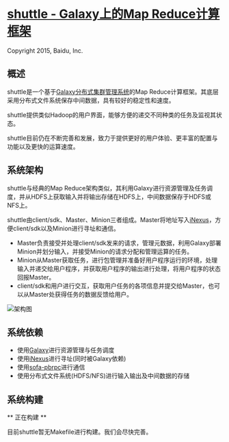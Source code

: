 ﻿[shuttle - Galaxy上的Map Reduce计算框架](https://github.com/baidu/shuttle)
====

Copyright 2015, Baidu, Inc.

## 概述
shuttle是一个基于[Galaxy分布式集群管理系统](https://github.com/baidu/galaxy)的Map Reduce计算框架。其底层采用分布式文件系统保存中间数据，具有较好的稳定性和速度。

shuttle提供类似Hadoop的用户界面，能够方便的递交不同种类的任务及监视其状态。

shuttle目前仍在不断完善和发展，致力于提供更好的用户体验、更丰富的配置与功能以及更快的运算速度。

## 系统架构
shuttle与经典的Map Reduce架构类似，其利用Galaxy进行资源管理及任务调度，并从HDFS上获取输入并将输出存储在HDFS上，中间数据保存于HDFS或NFS上。

shuttle由client/sdk、Master、Minion三者组成。Master将地址写入[iNexus](https://github.com/baidu/ins)，方便client/sdk以及Minion进行寻址和通信。
* Master负责接受并处理client/sdk发来的请求，管理元数据，利用Galaxy部署Minion并划分输入，并接受Minion的请求分配和管理运算的任务。
* Minion从Master获取任务，进行包管理并准备好用户程序运行的环境，处理输入并递交给用户程序，并获取用户程序的输出进行处理，将用户程序的状态回报Master。
* client/sdk和用户进行交互，获取用户任务的各项信息并提交给Master，也可以从Master处获得任务的数据反馈给用户。

![架构图](https://github.com/baidu/shuttle/blob/master/doc/shuttle.png?raw=true)

## 系统依赖
* 使用[Galaxy](https://github.com/baidu/galaxy)进行资源管理与任务调度
* 使用[iNexus](https://github.com/baidu/ins)进行寻址(同时被Galaxy依赖)
* 使用[sofa-pbrpc](https://github.com/baidu/sofa-pbrpc)进行通信
* 使用分布式文件系统(HDFS/NFS)进行输入输出及中间数据的存储

## 系统构建
** 正在构建 **

目前shuttle暂无Makefile进行构建。我们会尽快完善。

